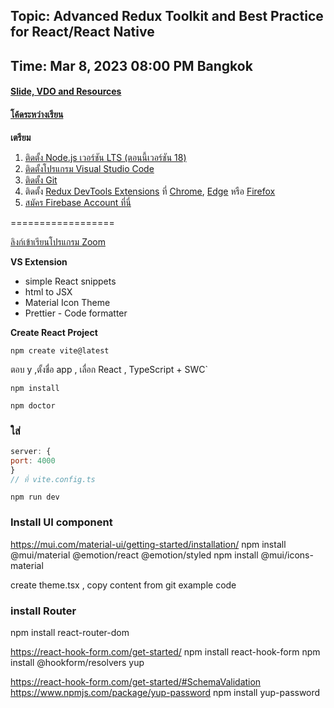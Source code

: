 ## Topic: Advanced Redux Toolkit and Best Practice for React/React Native
## Time: Mar 8, 2023 08:00 PM Bangkok
#### [Slide, VDO and Resources](http://bit.ly/41S2417)
#### [โค้ดระหว่างเรียน](https://gitlab.com/codingthailand/advanced-redux-app)

**เตรียม**
1. [ติดตั้ง Node.js เวอร์ชัน LTS (ตอนนี้เวอร์ชัน 18)](https://nodejs.org/dist/v18.14.0/node-v18.14.0-x64.msi)
2. [ติดตั้งโปรแกรม Visual Studio Code](https://code.visualstudio.com/)
3. [ติดตั้ง Git](https://git-scm.com/download/win)
4. ติดตั้ง [Redux DevTools Extensions](https://github.com/reduxjs/redux-devtools) ที่ [Chrome](https://chrome.google.com/webstore/detail/redux-devtools/lmhkpmbekcpmknklioeibfkpmmfibljd), [Edge](https://microsoftedge.microsoft.com/addons/detail/redux-devtools/nnkgneoiohoecpdiaponcejilbhhikei) หรือ [Firefox](https://addons.mozilla.org/en-US/firefox/addon/reduxdevtools/)
5. [สมัคร Firebase Account ที่นี่](https://firebase.google.com/)

==================

[ลิงก์เข้าเรียนโปรแกรม Zoom](https://us06web.zoom.us/j/84738878611?pwd=TjRGSzl0d3FMb09qb1hnd2ZnR0xyUT09)

**VS Extension**
- simple React snippets
- html to JSX
- Material Icon Theme
- Prettier - Code formatter

**Create React Project**
```
npm create vite@latest
```
ตอบ y ,ตั้งชื่อ app , เลื่อก React , TypeScript + SWC`
```
npm install
```
```
npm doctor
```
### ใส่
```js
server: {
port: 4000
}  
// ที่ vite.config.ts
```
```
npm run dev
```
### Install UI component

https://mui.com/material-ui/getting-started/installation/
npm install @mui/material @emotion/react @emotion/styled
npm install @mui/icons-material

create theme.tsx , copy content from git example code

### install Router

npm install react-router-dom

https://react-hook-form.com/get-started/
npm install react-hook-form
npm install @hookform/resolvers yup

https://react-hook-form.com/get-started/#SchemaValidation
https://www.npmjs.com/package/yup-password
npm install yup-password
